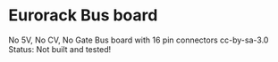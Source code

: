 # Eurorack Bus board
 No 5V, No CV, No Gate Bus board with 16 pin connectors
cc-by-sa-3.0
Status: Not built and tested!
